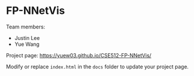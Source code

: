 
# FP-NNetVis
Team members:  
* Justin Lee  
* Yue Wang

Project page: https://yuew03.github.io/CSE512-FP-NNetVis/ 

Modify or replace `index.html` in the `docs` folder to update your project page.
